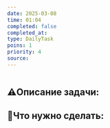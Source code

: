 ```yaml
---
date: 2025-03-08
time: 01:04
completed: false
completed_at:  
type: DailyTask
poins: 1
priority: 4
source: 
---
```


```button name Завершить задачу type append action this.app.fileManager.processFrontMatter( this.app.workspace.getActiveFile(), (frontmatter) => { frontmatter.completed = true; frontmatter.completed_at = new Date().toISOString().split('T')[0]; } ) color green
```

## ⚠️Описание задачи:



## 📝Что нужно сделать:
